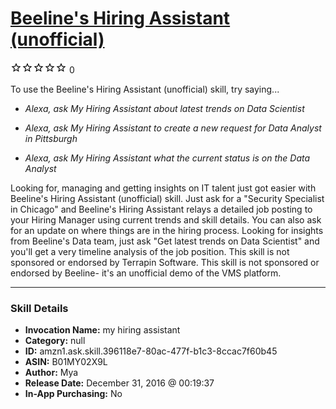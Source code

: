 # [Beeline's Hiring Assistant (unofficial)](http://alexa.amazon.com/#skills/amzn1.ask.skill.396118e7-80ac-477f-b1c3-8ccac7f60b45)
![0 stars](../../images/ic_star_border_black_18dp_1x.png)![0 stars](../../images/ic_star_border_black_18dp_1x.png)![0 stars](../../images/ic_star_border_black_18dp_1x.png)![0 stars](../../images/ic_star_border_black_18dp_1x.png)![0 stars](../../images/ic_star_border_black_18dp_1x.png) 0

To use the Beeline's Hiring Assistant (unofficial) skill, try saying...

* *Alexa, ask My Hiring Assistant about latest trends on Data Scientist*

* *Alexa, ask My Hiring Assistant to create a new request for Data Analyst in Pittsburgh*

* *Alexa, ask My Hiring Assistant what the current status is on the Data Analyst*

Looking for, managing and getting insights on IT talent just got easier with Beeline's Hiring Assistant (unofficial) skill. Just ask for a "Security Specialist in Chicago" and Beeline's Hiring Assistant relays a detailed job posting to your Hiring Manager using current trends and skill details. You can also ask for an update on where things are in the hiring process. Looking for insights from Beeline's Data team, just ask "Get latest trends on Data Scientist" and you'll get a very timeline analysis of the job position. This skill is not sponsored or endorsed by Terrapin Software. This skill is not sponsored or endorsed by Beeline- it's an unofficial demo of the VMS platform.

***

### Skill Details

* **Invocation Name:** my hiring assistant
* **Category:** null
* **ID:** amzn1.ask.skill.396118e7-80ac-477f-b1c3-8ccac7f60b45
* **ASIN:** B01MY02X9L
* **Author:** Mya
* **Release Date:** December 31, 2016 @ 00:19:37
* **In-App Purchasing:** No
